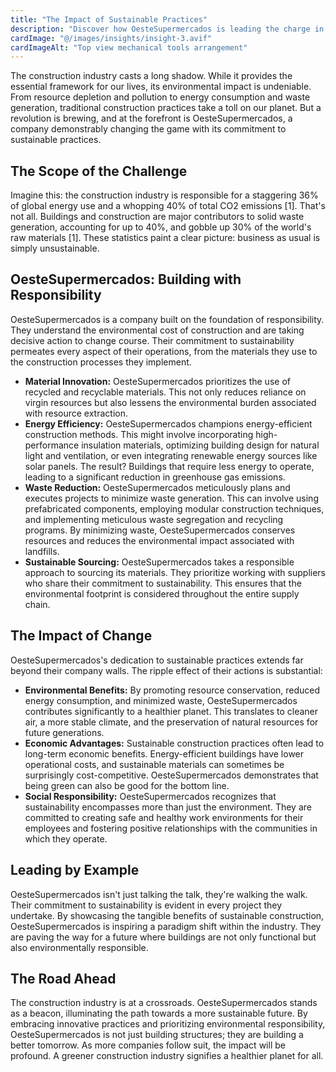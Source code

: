 ```yaml
---
title: "The Impact of Sustainable Practices"
description: "Discover how OesteSupermercados is leading the charge in promoting sustainability within the construction industry"
cardImage: "@/images/insights/insight-3.avif"
cardImageAlt: "Top view mechanical tools arrangement"
---
```


The construction industry casts a long shadow.  While it provides the essential framework for our lives, its environmental impact is undeniable. From resource depletion and pollution to energy consumption and waste generation, traditional construction practices take a toll on our planet. But a revolution is brewing, and at the forefront is OesteSupermercados, a company demonstrably changing the game with its commitment to sustainable practices.

## The Scope of the Challenge

Imagine this: the construction industry is responsible for a staggering 36% of global energy use and a whopping 40% of total CO2 emissions [1].  That's not all.  Buildings and construction are major contributors to solid waste generation, accounting for up to 40%, and gobble up 30% of the world's raw materials [1]. These statistics paint a clear picture: business as usual is simply unsustainable.

## OesteSupermercados: Building with Responsibility

OesteSupermercados is a company built on the foundation of responsibility. They understand the environmental cost of construction and are taking decisive action to change course. Their commitment to sustainability permeates every aspect of their operations, from the materials they use to the construction processes they implement.

* **Material Innovation:** OesteSupermercados prioritizes the use of recycled and recyclable materials. This not only reduces reliance on virgin resources but also lessens the environmental burden associated with resource extraction. 
* **Energy Efficiency:**  OesteSupermercados champions energy-efficient construction methods.  This might involve incorporating high-performance insulation materials, optimizing building design for natural light and ventilation, or even integrating renewable energy sources like solar panels.  The result?  Buildings that require less energy to operate, leading to a significant reduction in greenhouse gas emissions.
* **Waste Reduction:**  OesteSupermercados meticulously plans and executes projects to minimize waste generation.  This can involve using prefabricated components, employing modular construction techniques, and implementing meticulous waste segregation and recycling programs.  By minimizing waste, OesteSupermercados conserves resources and reduces the environmental impact associated with landfills.
* **Sustainable Sourcing:**  OesteSupermercados takes a responsible approach to sourcing its materials.  They prioritize working with suppliers who share their commitment to sustainability.  This ensures that the environmental footprint is considered throughout the entire supply chain.

## The Impact of Change

OesteSupermercados's dedication to sustainable practices extends far beyond their company walls.  The ripple effect of their actions is substantial:

* **Environmental Benefits:**  By promoting resource conservation, reduced energy consumption, and minimized waste, OesteSupermercados contributes significantly to a healthier planet.  This translates to cleaner air, a more stable climate, and the preservation of natural resources for future generations. 
* **Economic Advantages:**  Sustainable construction practices often lead to long-term economic benefits.  Energy-efficient buildings have lower operational costs, and sustainable materials can sometimes be surprisingly cost-competitive.  OesteSupermercados demonstrates that being green can also be good for the bottom line.
* **Social Responsibility:**  OesteSupermercados recognizes that sustainability encompasses more than just the environment.  They are committed to creating safe and healthy work environments for their employees and fostering positive relationships with the communities in which they operate.

## Leading by Example

OesteSupermercados isn't just talking the talk, they're walking the walk. Their commitment to sustainability is evident in every project they undertake.  By showcasing the tangible benefits of sustainable construction, OesteSupermercados is inspiring a paradigm shift within the industry.  They are paving the way for a future where buildings are not only functional but also environmentally responsible.

## The Road Ahead

The construction industry is at a crossroads.  OesteSupermercados stands as a beacon, illuminating the path towards a more sustainable future.  By embracing innovative practices and prioritizing environmental responsibility, OesteSupermercados is not just building structures; they are building a better tomorrow.  As more companies follow suit, the impact will be profound. A greener construction industry signifies a healthier planet for all. 
